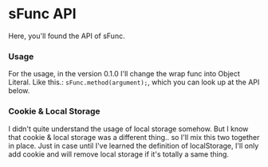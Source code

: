 # sFunc API
Here, you'll found the API of sFunc.

### Usage
For the usage, in the version 0.1.0 I'll change the wrap func into Object Literal. Like this.: `sFunc.method(argument);`, which you can look up at the API below.

### Cookie & Local Storage
I didn't quite understand the usage of local storage somehow. But I know that cookie & local storage was a different thing.. so I'll mix this two together in place. Just in case until I've learned the definition of localStorage, I'll only add cookie and will remove local storage if it's totally a same thing.

